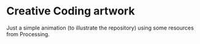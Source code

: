 # Creative Coding artwork

Just a simple animation (to illustrate the repository) using some resources from Processing.
